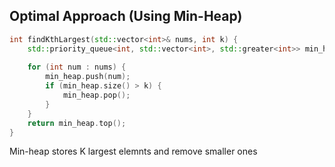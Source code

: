 ## Optimal Approach (Using Min-Heap)
```cpp
int findKthLargest(std::vector<int>& nums, int k) {
    std::priority_queue<int, std::vector<int>, std::greater<int>> min_heap;
    
    for (int num : nums) {
        min_heap.push(num);
        if (min_heap.size() > k) {
            min_heap.pop();
        }
    }
    return min_heap.top();
}
```
Min-heap stores K largest elemnts and remove smaller ones
